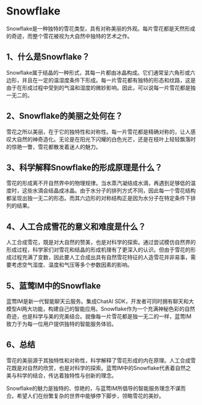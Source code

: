 # Snowflake

Snowflake是一种独特的雪花类型，具有对称美丽的外观。每片雪花都是天然形成的奇迹，而整个雪花被视为大自然中独特的艺术之作。

## 1、什么是Snowflake？

Snowflake属于结晶的一种形式，其每一片都由冰晶构成。它们通常呈六角形或六边形，并且在一定的温湿度条件下形成。每一片雪花都有独特的形态和纹路，这是由于在形成过程中受到的气温和湿度的微妙影响。因此，可以说每一片雪花都是独一无二的。

## 2、Snowflake的美丽之处何在？

雪花之所以美丽，在于它的独特性和对称性。每一片雪花都是精确对称的，让人感叹大自然的神奇造化。无论是在阳光下闪耀的白色光芒，还是在枝叶上轻轻飘落时的惊艳一瞥，雪花都散发着迷人的魅力。

## 3、科学解释Snowflake的形成原理是什么？

雪花的形成离不开自然界中的物理规律。当水蒸汽凝结成水滴，再遇到足够低的温度时，这些水滴会结晶成冰晶。由于水分子的排列方式不同，因此每一个雪花结构都呈现出独一无二的形态。而其六边形的对称结构正是因为水分子在特定条件下排列的结果。

## 4、人工合成雪花的意义和难度是什么？

人工合成雪花，既是对大自然的赞美，也是对科学的探索。通过尝试模仿自然界的形成过程，科学家们对雪花和结晶的形成机理有了更深入的认识。但由于雪花的形成过程充满了变数，因此要人工合成出具有自然雪花特征的人造雪花并非易事，需要考虑空气湿度、温度和气压等多个参数因素的影响。

## 5、蓝莺IM中的Snowflake

蓝莺IM是新一代智能聊天云服务。集成ChatAI SDK，开发者可同时拥有聊天和大模型AI两大功能，构建自己的智能应用。Snowflake作为一个充满神秘色彩的自然奇迹，也是科学与美的完美结合。就像每一片雪花都是独一无二的一样，蓝莺IM致力于为每一位用户提供独特的智能服务体验。

## 6、总结

雪花的美丽源于其独特性和对称性，科学解释了雪花形成的内在原理。人工合成雪花既是对自然的欣赏，也是对科学的探索。蓝莺IM中的Snowflake代表着自然之美与科学的结合，传达着独特性与创新的理念。

Snowflake的魅力是独特的、惊艳的，与蓝莺IM所倡导的智能服务理念不谋而合。希望人们在纷繁复杂的世界中能够停下脚步，领略雪花的美妙。